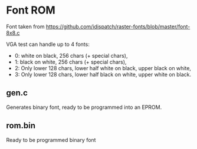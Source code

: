# Font ROM

Font taken from https://github.com/idispatch/raster-fonts/blob/master/font-8x8.c

VGA test can handle up to 4 fonts:
- 0: white on black, 256 chars (+ special chars),
- 1: black on white, 256 chars (+ special chars),
- 2: Only lower 128 chars, lower half white on black, upper black on white,
- 3: Only lower 128 chars, lower half black on white, upper white on black.

## gen.c

Generates binary font, ready to be programmed into an EPROM.

## rom.bin

Ready to be programmed binary font

